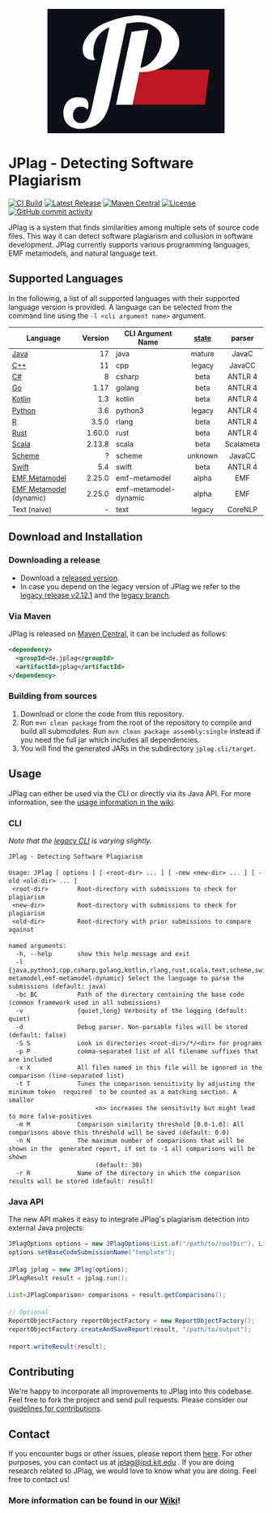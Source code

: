<p align="center"> 
	<img alt="JPlag logo" src="core/src/main/resources/de/jplag/logo-dark.png" width="350">
</p>

# JPlag - Detecting Software Plagiarism
[![CI Build](https://github.com/jplag/jplag/actions/workflows/maven.yml/badge.svg)](https://github.com/jplag/jplag/actions/workflows/maven.yml)
[![Latest Release](https://img.shields.io/github/release/jplag/jplag.svg)](https://github.com/jplag/jplag/releases/latest)
[![Maven Central](https://maven-badges.herokuapp.com/maven-central/de.jplag/jplag/badge.svg)](https://maven-badges.herokuapp.com/maven-central/de.jplag/jplag)
[![License](https://img.shields.io/github/license/jplag/jplag.svg)](https://github.com/jplag/jplag/blob/master/LICENSE)
[![GitHub commit activity](https://img.shields.io/github/commit-activity/y/jplag/JPlag)](https://github.com/jplag/JPlag/pulse)

JPlag is a system that finds similarities among multiple sets of source code files. This way it can detect software plagiarism and collusion in software development. JPlag currently supports various programming languages, EMF metamodels, and natural language text.

## Supported Languages

In the following, a list of all supported languages with their supported language version is provided. A language can be selected from the command line using the `-l <cli argument name>` argument.

| Language                                                         | Version | CLI Argument Name     | [state](https://github.com/jplag/JPlag/wiki/3.-Language-Modules) | parser |
|------------------------------------------------------------------|--------:|-----------------------| :---: | :---: |
| [Java](https://www.java.com)                                     |      17 | java                  | mature | JavaC |
| [C++](https://isocpp.org)                                        |      11 | cpp                   | legacy | JavaCC |
| [C#](https://docs.microsoft.com/en-us/dotnet/csharp/)            |       8 | csharp                | beta | ANTLR 4 |
| [Go](https://go.dev)                                             |    1.17 | golang                | beta | ANTLR 4 |
| [Kotlin](https://kotlinlang.org)                                 |     1.3 | kotlin                | beta | ANTLR 4 |
| [Python](https://www.python.org)                                 |     3.6 | python3               | legacy | ANTLR 4 |
| [R](https://www.r-project.org/)                                  |   3.5.0 | rlang                 | beta | ANTLR 4 |
| [Rust](https://www.rust-lang.org/)                               |  1.60.0 | rust                  | beta | ANTLR 4 |
| [Scala](https://www.scala-lang.org)                              |  2.13.8 | scala                 | beta | Scalameta |
| [Scheme](http://www.scheme-reports.org)                          |       ? | scheme                | unknown | JavaCC |
| [Swift](https://www.swift.org)                                   |     5.4 | swift                 | beta | ANTLR 4 |
| [EMF Metamodel](https://www.eclipse.org/modeling/emf/)           |  2.25.0 | emf-metamodel         | alpha | EMF |
| [EMF Metamodel](https://www.eclipse.org/modeling/emf/) (dynamic) |  2.25.0 | emf-metamodel-dynamic | alpha | EMF |
| Text (naive)                                                     |       - | text                  | legacy | CoreNLP |

## Download and Installation

### Downloading a release
* Download a [released version](https://github.com/jplag/jplag/releases).
* In case you depend on the legacy version of JPlag we refer to the [legacy release v2.12.1](https://github.com/jplag/jplag/releases/tag/v2.12.1-SNAPSHOT) and the [legacy branch](https://github.com/jplag/jplag/tree/legacy).

### Via Maven
JPlag is released on [Maven Central](https://search.maven.org/search?q=de.jplag), it can be included as follows:
```xml
<dependency>
  <groupId>de.jplag</groupId>
  <artifactId>jplag</artifactId>
</dependency>
```

### Building from sources 
1. Download or clone the code from this repository.
2. Run `mvn clean package` from the root of the repository to compile and build all submodules.
   Run `mvn clean package assembly:single` instead if you need the full jar which includes all dependencies.
5. You will find the generated JARs in the subdirectory `jplag.cli/target`.

## Usage
JPlag can either be used via the CLI or directly via its Java API. For more information, see the [usage information in the wiki](https://github.com/jplag/JPlag/wiki/1.-How-to-Use-JPlag).

### CLI
*Note that the [legacy CLI](https://github.com/jplag/jplag/blob/legacy/README.md) is varying slightly.*

```
JPlag - Detecting Software Plagiarism

Usage: JPlag [ options ] [ <root-dir> ... ] [ -new <new-dir> ... ] [ -old <old-dir> ... ]
 <root-dir>        Root-directory with submissions to check for plagiarism
 <new-dir>         Root-directory with submissions to check for plagiarism
 <old-dir>         Root-directory with prior submissions to compare against

named arguments:
  -h, --help       show this help message and exit
  -l               {java,python3,cpp,csharp,golang,kotlin,rlang,rust,scala,text,scheme,swift,emf-metamodel,emf-metamodel-dynamic} Select the language to parse the submissions (default: java)
  -bc BC           Path of the directory containing the base code (common framework used in all submissions)
  -v               {quiet,long} Verbosity of the logging (default: quiet)
  -d               Debug parser. Non-parsable files will be stored (default: false)
  -S S             Look in directories <root-dir>/*/<dir> for programs
  -p P             comma-separated list of all filename suffixes that are included
  -x X             All files named in this file will be ignored in the comparison (line-separated list)
  -t T             Tunes the comparison sensitivity by adjusting the minimum token  required  to be counted as a matching section. A smaller
                        <n> increases the sensitivity but might lead to more false-positives
  -m M             Comparison similarity threshold [0.0-1.0]: All comparisons above this threshold will be saved (default: 0.0)
  -n N             The maximum number of comparisons that will be shown in the  generated report, if set to -1 all comparisons will be shown
                        (default: 30)
  -r R             Name of the directory in which the comparison results will be stored (default: result)
```

### Java API

The new API makes it easy to integrate JPlag's plagiarism detection into external Java projects:

```java
JPlagOptions options = new JPlagOptions(List.of("/path/to/rootDir"), List.of(), LanguageOption.JAVA);
options.setBaseCodeSubmissionName("template");

JPlag jplag = new JPlag(options);
JPlagResult result = jplag.run();

List<JPlagComparison> comparisons = result.getComparisons();

// Optional
ReportObjectFactory reportObjectFactory = new ReportObjectFactory();
reportObjectFactory.createAndSaveReport(result, "/path/to/output");

report.writeResult(result);
```

## Contributing
We're happy to incorporate all improvements to JPlag into this codebase. Feel free to fork the project and send pull requests.
Please consider our [guidelines for contributions](https://github.com/jplag/JPlag/wiki/3.-Contributing-to-JPlag).

## Contact
If you encounter bugs or other issues, please report them [here](https://github.com/jplag/jplag/issues).
For other purposes, you can contact us at jplag@ipd.kit.edu .
If you are doing research related to JPlag, we would love to know what you are doing. Feel free to contact us!

### More information can be found in our [Wiki](https://github.com/jplag/JPlag/wiki)!
